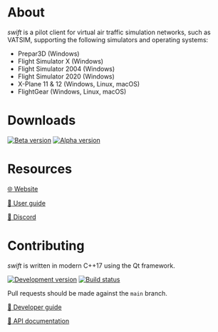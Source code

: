 About
=====

_swift_ is a pilot client for virtual air traffic simulation networks,
such as VATSIM, supporting the following simulators and operating systems:

- Prepar3D (Windows)
- Flight Simulator X (Windows)
- Flight Simulator 2004 (Windows)
- Flight Simulator 2020 (Windows)
- X-Plane 11 & 12 (Windows, Linux, macOS)
- FlightGear (Windows, Linux, macOS)

Downloads
=========

[![Beta version](https://img.shields.io/github/v/release/swift-project/pilotclient?sort=semver&color=blue&label=beta)][1]
[![Alpha version](https://img.shields.io/github/v/release/swift-project/pilotclient?include_prereleases&sort=semver&label=alpha)][2]

[1]: https://github.com/swift-project/pilotclient/releases/latest
[2]: https://github.com/swift-project/pilotclient/releases

Resources
=========

[:globe_with_meridians: Website](https://swift-project.org/)

[:green_book: User guide](https://docs.swift-project.org/)

[:wave: Discord](https://discord.gg/R7Atd9A)

Contributing
============

_swift_ is written in modern C++17 using the Qt framework.

[![Development version](https://img.shields.io/badge/version-0.13-blue)](.)
[![Build status](https://img.shields.io/github/actions/workflow/status/swift-project/pilotclient/build.yml?branch=main)][3]

[3]: https://github.com/swift-project/pilotclient/actions

Pull requests should be made against the `main` branch.

[:blue_book: Developer guide](https://docs.swift-project.org/doku.php?id=developer_documentation)

[:orange_book: API documentation](https://apidocs.swift-project.org/)
